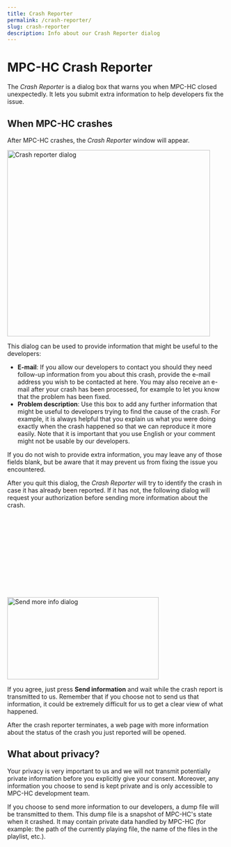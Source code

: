 ```yaml
---
title: Crash Reporter
permalink: /crash-reporter/
slug: crash-reporter
description: Info about our Crash Reporter dialog
---
```


# MPC-HC Crash Reporter

The *Crash Reporter* is a dialog box that warns you when MPC-HC closed unexpectedly.
It lets you submit extra information to help developers fix the issue.


## When MPC-HC crashes

After MPC-HC crashes, the *Crash Reporter* window will appear.

<img class="img-responsive" src="/assets/img/crash-reporter/crash_reporter.png" width="466" height="428" alt="Crash reporter dialog">

This dialog can be used to provide information that might be useful to the developers:

* **E-mail**: If you allow our developers to contact you should they need follow-up information from you about this crash, provide the e-mail address you wish to be contacted at here. You may also receive an e-mail after your crash has been processed, for example to let you know that the problem has been fixed.
* **Problem description**: Use this box to add any further information that might be useful to developers trying to find the cause of the crash. For example, it is always helpful that you explain us what you were doing exactly when the crash happened so that we can reproduce it more easily. Note that it is important that you use English or your comment might not be usable by our developers.

If you do not wish to provide extra information, you may leave any of those fields blank, but be aware that it may prevent us from fixing the issue you encountered.

After you quit this dialog, the *Crash Reporter* will try to identify the crash in case it has already been reported. If it has not, the following dialog will request your authorization before sending more information about the crash.

<img class="img-responsive" src="data:image/gif;base64,R0lGODlhAQABAAAAACH5BAEKAAEALAAAAAABAAEAAAICTAEAOw==" data-src="/assets/img/crash-reporter/send_more_info.png" width="348" height="189" alt="Send more info dialog">
<noscript><img class="img-responsive" src="/assets/img/crash-reporter/send_more_info.png" width="348" height="189" alt="Send more info dialog"></noscript>

If you agree, just press **Send information** and wait while the crash report is transmitted to us. Remember that if you choose not to send us that information, it could be extremely difficult for us to get a clear view of what happened.

After the crash reporter terminates, a web page with more information about the status of the crash you just reported will be opened.

## What about privacy?

Your privacy is very important to us and we will not transmit potentially private information before you explicitly give your consent. Moreover, any information you choose to send is kept private and is only accessible to MPC-HC development team.

If you choose to send more information to our developers, a dump file will be transmitted to them. This dump file is a snapshot of MPC-HC's state when it crashed. It may contain private data handled by MPC-HC (for example: the path of the currently playing file, the name of the files in the playlist, etc.).
